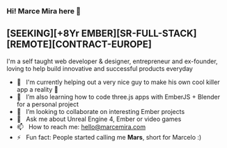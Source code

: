 ### Hi! Marce Mira here 👋

## [SEEKING][+8Yr EMBER][SR-FULL-STACK][REMOTE][CONTRACT-EUROPE]

I'm a self taught web developer & designer, entrepreneur and ex-founder, loving to help build innovative and successful products everyday

- 🔭 &nbsp; I'm currently helping out a very nice guy to make his own cool killer app a reality :rocket:
- 🌱 &nbsp; I’m also learning how to code three.js apps with EmberJS + Blender for a personal project
- 🐹 &nbsp; I’m looking to collaborate on interesting Ember projects
- 💬 &nbsp; Ask me about Unreal Engine 4, Ember or video games
- 📫 &nbsp; How to reach me: hello@marcemira.com
- ⚡ &nbsp; Fun fact: People started calling me **Mars**, short for Marcelo :)
